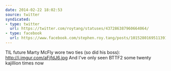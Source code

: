```yaml
---
date: 2014-02-22 18:02:53
source: twitter
syndicated:
- type: twitter
  url: https://twitter.com/roytang/statuses/437286387960664064/
- type: facebook
  url: https://www.facebook.com/stephen.roy.tang/posts/10152801695113912
---
```


TIL future Marty McFly wore two ties (so did his boss): http://i.imgur.com/aFjfdJ6.jpg And I've only seen BTTF2 some twenty kajillion times now